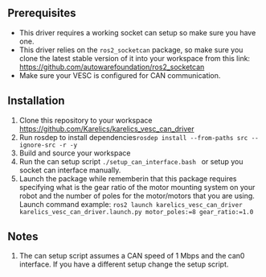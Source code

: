 ## Prerequisites
- This driver requires a working socket can setup so make sure you have one.
- This driver relies on the `ros2_socketcan` package, so make sure you clone the latest stable version of it into your workspace from this link: https://github.com/autowarefoundation/ros2_socketcan
- Make sure your VESC is configured for CAN communication.

## Installation
1. Clone this repository to your workspace https://github.com/Karelics/karelics_vesc_can_driver
2. Run rosdep to install dependencies`rosdep install --from-paths src --ignore-src -r -y`
3. Build and source your workspace
4. Run the can setup script `./setup_can_interface.bash ` or setup you socket can interface manually.
5. Launch the package while rememberin that this package requires specifying what is the gear ratio of the motor mounting system on your robot and the number of poles for the motor/motors that you are using. Launch command example: `ros2 launch karelics_vesc_can_driver karelics_vesc_can_driver.launch.py motor_poles:=8 gear_ratio:=1.0`

## Notes
1. The can setup script assumes a CAN speed of 1 Mbps and the can0 interface. If you have a different setup change the setup script.

